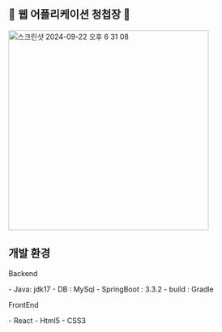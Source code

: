 ## 💌 웹 어플리케이션 청첩장 💌
<img width="395" alt="스크린샷 2024-09-22 오후 6 31 08" src="https://github.com/user-attachments/assets/f0eef9f8-81ed-46a5-8716-d233e45f5f20">

<div>
  <h2>개발 환경</h2>
  <p>Backend</p>
  - Java: jdk17
  - DB : MySql
  - SpringBoot : 3.3.2
  - build : Gradle
  <p>FrontEnd</p>
  - React
  - Html5
  - CSS3
</div>

